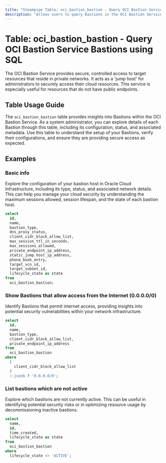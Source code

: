 ```yaml
---
title: "Steampipe Table: oci_bastion_bastion - Query OCI Bastion Service Bastions using SQL"
description: "Allows users to query Bastions in the OCI Bastion Service."
---
```


# Table: oci_bastion_bastion - Query OCI Bastion Service Bastions using SQL

The OCI Bastion Service provides secure, controlled access to target resources that reside in private networks. It acts as a 'jump host' for administrators to securely access their cloud resources. This service is especially useful for resources that do not have public endpoints.

## Table Usage Guide

The `oci_bastion_bastion` table provides insights into Bastions within the OCI Bastion Service. As a system administrator, you can explore details of each Bastion through this table, including its configuration, status, and associated metadata. Use this table to understand the setup of your Bastions, verify their configurations, and ensure they are providing secure access as expected.

## Examples

### Basic info
Explore the configuration of your bastion host in Oracle Cloud Infrastructure, including its type, status, and associated network details. This can help you manage your cloud security by understanding the maximum sessions allowed, session lifespan, and the state of each bastion host.

```sql
select
  id,
  name,
  bastion_type,
  dns_proxy_status,
  client_cidr_block_allow_list,
  max_session_ttl_in_seconds,
  max_sessions_allowed,
  private_endpoint_ip_address,
  static_jump_host_ip_address,
  phone_book_entry,
  target_vcn_id,
  target_subnet_id,
  lifecycle_state as state
from
  oci_bastion_bastion;
```

### Show Bastions that allow access from the Internet (0.0.0.0/0)
Identify Bastions that permit internet access, providing insights into potential security vulnerabilities within your network infrastructure.

```sql
select
  id,
  name,
  bastion_type,
  client_cidr_block_allow_list,
  private_endpoint_ip_address
from
  oci_bastion_bastion
where
  (
    client_cidr_block_allow_list
  )
  ::jsonb ? '0.0.0.0/0';
```

### List bastions which are not active
Explore which bastions are not currently active. This can be useful in identifying potential security risks or in optimizing resource usage by decommissioning inactive bastions.

```sql
select
  name,
  id,
  time_created,
  lifecycle_state as state
from
  oci_bastion_bastion
where
  lifecycle_state <> 'ACTIVE';
```